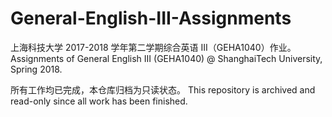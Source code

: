 # General-English-III-Assignments
上海科技大学 2017-2018 学年第二学期综合英语 III（GEHA1040）作业。Assignments of General English III (GEHA1040) @ ShanghaiTech University, Spring 2018.

所有工作均已完成，本仓库归档为只读状态。 This repository is archived and read-only since all work has been finished.
